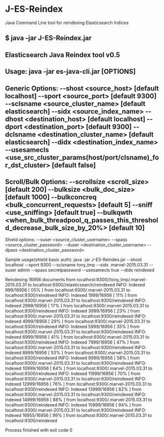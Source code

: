 # J-ES-Reindex
Java Command Line tool for reindexing Elasticsearch Indices

$ java -jar J-ES-Reindex.jar 
---------------------------------
Elasticsearch Java Reindex tool v0.5
---------------------------------
Usage: java -jar es-java-cli.jar [OPTIONS]
---------------------------------
Generic Options:
--shost <source_host> [default localhost]
--sport <source_port> [default 9300]
--sclsname <source_cluster_name> [default elasticsearch]
--sidx <source_index_name>
--dhost <destination_host> [default localhost]
--dport <destination_port> [default 9300]
--dclsname <destination_cluster_name> [default elasticsearch]
--didx <destination_index_name>
--usesamecls <use_src_cluster_params(host/port/clsname)_for_dst_cluster> [default false]
---------------------------------
Scroll/Bulk Options:
--scrollsize <scroll_size>  [default 200]
--bulksize <bulk_doc_size>  [default 1000]
--bulkconcreq <bulk_concurrent_requests> [default 5]
--sniff <use_sniffing> [default true]
--bulkqwth <when_bulk_threadpool_q_passes_this_threshold_decrease_bulk_size_by_20%> [default 10]
---------------------------------
Shield options:
--suser <source_cluster_username>
--spass <source_cluster_password>
--duser <destination_cluster_username>
--dpass <destination_cluster_password>


Sample usage(shield basic auth):
java -jar J-ES-Reindes.jar --shost localhost --sport 9300 --sclsname tony_tmp --sidx .marvel-2015.03.31 --suser admin --spass secretpassword --usesamecls true --didx reindexed

Reindexing 16956 documents from localhost:9300//tony_tmp/.marvel-2015.03.31 to localhost:9300//elasticsearch/reindexed
INFO: Indexed 999/16956 [ 05% ] from localhost:9300/.marvel-2015.03.31  to localhost:9300/reindexed 
INFO: Indexed 1999/16956 [ 11% ] from localhost:9300/.marvel-2015.03.31  to localhost:9300/reindexed 
INFO: Indexed 2999/16956 [ 17% ] from localhost:9300/.marvel-2015.03.31  to localhost:9300/reindexed 
INFO: Indexed 3999/16956 [ 23% ] from localhost:9300/.marvel-2015.03.31  to localhost:9300/reindexed 
INFO: Indexed 4999/16956 [ 29% ] from localhost:9300/.marvel-2015.03.31  to localhost:9300/reindexed 
INFO: Indexed 5999/16956 [ 35% ] from localhost:9300/.marvel-2015.03.31  to localhost:9300/reindexed 
INFO: Indexed 6999/16956 [ 41% ] from localhost:9300/.marvel-2015.03.31  to localhost:9300/reindexed 
INFO: Indexed 7999/16956 [ 47% ] from localhost:9300/.marvel-2015.03.31  to localhost:9300/reindexed 
INFO: Indexed 8999/16956 [ 53% ] from localhost:9300/.marvel-2015.03.31  to localhost:9300/reindexed 
INFO: Indexed 9999/16956 [ 58% ] from localhost:9300/.marvel-2015.03.31  to localhost:9300/reindexed 
INFO: Indexed 10999/16956 [ 64% ] from localhost:9300/.marvel-2015.03.31  to localhost:9300/reindexed 
INFO: Indexed 11999/16956 [ 70% ] from localhost:9300/.marvel-2015.03.31  to localhost:9300/reindexed 
INFO: Indexed 12999/16956 [ 76% ] from localhost:9300/.marvel-2015.03.31  to localhost:9300/reindexed 
INFO: Indexed 13999/16956 [ 82% ] from localhost:9300/.marvel-2015.03.31  to localhost:9300/reindexed 
INFO: Indexed 14999/16956 [ 88% ] from localhost:9300/.marvel-2015.03.31  to localhost:9300/reindexed 
INFO: Indexed 15999/16956 [ 94% ] from localhost:9300/.marvel-2015.03.31  to localhost:9300/reindexed 
INFO: Indexed 16955/16956 [ 99% ] from localhost:9300/.marvel-2015.03.31  to localhost:9300/reindexed 

Process finished with exit code 0

